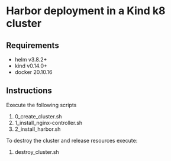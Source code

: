 # Harbor deployment in a Kind k8 cluster

## Requirements

* helm v3.8.2+
* kind v0.14.0+
* docker 20.10.16

## Instructions
Execute the following scripts

1. 0_create_cluster.sh
2. 1_install_nginx-controller.sh
3. 2_install_harbor.sh

To destroy the cluster and release resources execute:

1. destroy_cluster.sh